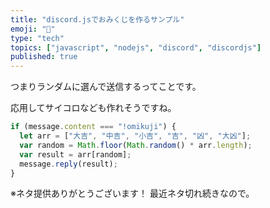 ```yaml
---
title: "discord.jsでおみくじを作るサンプル"
emoji: "🥠"
type: "tech"
topics: ["javascript", "nodejs", "discord", "discordjs"]
published: true
---
```


つまりランダムに選んで送信するってことです。

応用してサイコロなども作れそうですね。

```js
if (message.content === "!omikuji") {
  let arr = ["大吉", "中吉", "小吉", "吉", "凶", "大凶"];
  var random = Math.floor(Math.random() * arr.length);
  var result = arr[random];
  message.reply(result);
}
```

※ネタ提供ありがとうございます！
最近ネタ切れ続きなので。
